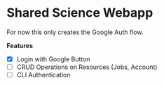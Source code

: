 # Shared Science Webapp

For now this only creates the Google Auth flow.


**Features**

- [x] Login with Google Button
- [ ] CRUD Operations on Resources (Jobs, Account)
- [ ] CLI Authentication
